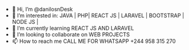 - 👋 Hi, I’m @danilosnDesk
- 👀 I’m interested in:  JAVA | PHP| REACT JS | LARAVEL | BOOTSTRAP | NODE JS | 
- 🌱 I’m currently learning REACT JS AND LARAVEL
- 💞️ I’m looking to collaborate on WEB PROJECTS
- 📫 How to reach me CALL ME FOR WHATSAPP +244 958 315 270

<!---
danilosnDesk/danilosnDesk is a ✨ special ✨ repository because its `README.md` (this file) appears on your GitHub profile.
You can click the Preview link to take a look at your changes.
--->
